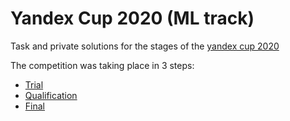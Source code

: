 # Yandex Cup 2020 (ML track)
Task and private solutions for the stages of the [yandex cup 2020](https://yandex.ru/cup/ml/)

The competition was taking place in 3 steps:

* [Trial](trial/README)
* [Qualification](qual/README)
* [Final](final/README)